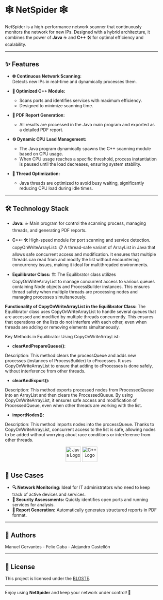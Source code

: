 # 🕸️ NetSpider 🕸️

NetSpider is a high-performance network scanner that continuously monitors the network for new IPs. Designed with a hybrid architecture, it combines the power of **Java** ☕ and **C++** 🛠️ for optimal efficiency and scalability.

---

## ✨ Features

- **🌐 Continuous Network Scanning:**  
  Detects new IPs in real-time and dynamically processes them.

- **🚀 Optimized C++ Module:**  
  - Scans ports and identifies services with maximum efficiency.  
  - Designed to minimize scanning time.

- **📄 PDF Report Generation:**  
  - All results are processed in the Java main program and exported as a detailed PDF report.

- **⚙️ Dynamic CPU Load Management:**  
  - The Java program dynamically spawns the C++ scanning module based on CPU usage.  
  - When CPU usage reaches a specific threshold, process instantiation is paused until the load decreases, ensuring system stability.  

- **🧵 Thread Optimization:**  
  - Java threads are optimized to avoid busy waiting, significantly reducing CPU load during idle times.

---

## 🛠️ Technology Stack

- **Java:** ☕ Main program for control the scanning process, managing threads, and generating PDF reports.  

- **C++:** 🛠️ High-speed module for port scanning and service detection.
  copyOnWriteArrayList: 📋 A thread-safe variant of ArrayList in Java that allows safe concurrent access and modification. It ensures that multiple threads can read from and modify the list without encountering concurrency issues, making it ideal for multithreaded environments.

- **Equilibrator Class:** 🏗️ The Equilibrator class utilizes CopyOnWriteArrayList to manage concurrent access to various queues containing Node objects and ProcessBuilder instances. This ensures thread safety when multiple threads are processing nodes and managing processes simultaneously.

**Functionality of CopyOnWriteArrayList in the Equilibrator Class:**
The Equilibrator class uses CopyOnWriteArrayList to handle several queues that are accessed and modified by multiple threads concurrently. This ensures that operations on the lists do not interfere with each other, even when threads are adding or removing elements simultaneously.

Key Methods in Equilibrator Using CopyOnWriteArrayList:

- **clearAndPrepareQueue():**

Description: This method clears the processQueue and adds new processes (instances of ProcessBuilder) to cProcesses. It uses CopyOnWriteArrayList to ensure that adding to cProcesses is done safely, without interference from other threads.  

- **clearAndExport():**

Description: This method exports processed nodes from ProcessedQueue into an ArrayList and then clears the ProcessedQueue. By using CopyOnWriteArrayList, it ensures safe access and modification of ProcessedQueue, even when other threads are working with the list.

- **importNodes():**

Description: This method imports nodes into the processQueue. Thanks to CopyOnWriteArrayList, concurrent access to the list is safe, allowing nodes to be added without worrying about race conditions or interference from other threads.

<div align="center">
<img src="https://cdn.jsdelivr.net/gh/devicons/devicon/icons/java/java-original-wordmark.svg" alt="Java Logo" width="50"/> <img src="https://cdn.jsdelivr.net/gh/devicons/devicon/icons/cplusplus/cplusplus-original.svg" alt="C++ Logo" width="50"/>
</div>

## 🌟 Use Cases

- **🔍 Network Monitoring:** Ideal for IT administrators who need to keep track of active devices and services.  
- **🔐 Security Assessments:** Quickly identifies open ports and running services for analysis.  
- **📝 Report Generation:** Automatically generates structured reports in PDF format.

---

## 🤝 Authors

Manuel Cervantes - Felix Caba - Alejandro Castellón

---

## 📜 License

This project is licensed under the [BLOSTE](LICENSE).

---

Enjoy using **NetSpider** and keep your network under control! 🎉
